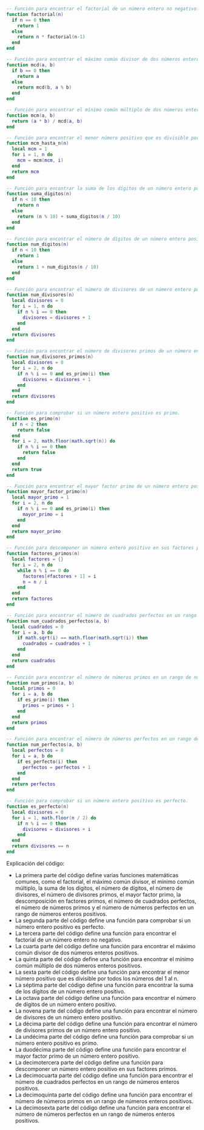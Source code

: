 ```lua
-- Función para encontrar el factorial de un número entero no negativo.
function factorial(n)
  if n == 0 then
    return 1
  else
    return n * factorial(n-1)
  end
end

-- Función para encontrar el máximo común divisor de dos números enteros positivos.
function mcd(a, b)
  if b == 0 then
    return a
  else
    return mcd(b, a % b)
  end
end

-- Función para encontrar el mínimo común múltiplo de dos números enteros positivos.
function mcm(a, b)
  return (a * b) / mcd(a, b)
end

-- Función para encontrar el menor número positivo que es divisible por todos los números del 1 al n.
function mcm_hasta_n(n)
  local mcm = 1
  for i = 1, n do
    mcm = mcm(mcm, i)
  end
  return mcm
end

-- Función para encontrar la suma de los dígitos de un número entero positivo.
function suma_digitos(n)
  if n < 10 then
    return n
  else
    return (n % 10) + suma_digitos(n / 10)
  end
end

-- Función para encontrar el número de dígitos de un número entero positivo.
function num_digitos(n)
  if n < 10 then
    return 1
  else
    return 1 + num_digitos(n / 10)
  end
end

-- Función para encontrar el número de divisores de un número entero positivo.
function num_divisores(n)
  local divisores = 0
  for i = 1, n do
    if n % i == 0 then
      divisores = divisores + 1
    end
  end
  return divisores
end

-- Función para encontrar el número de divisores primos de un número entero positivo.
function num_divisores_primos(n)
  local divisores = 0
  for i = 2, n do
    if n % i == 0 and es_primo(i) then
      divisores = divisores + 1
    end
  end
  return divisores
end

-- Función para comprobar si un número entero positivo es primo.
function es_primo(n)
  if n < 2 then
    return false
  end
  for i = 2, math.floor(math.sqrt(n)) do
    if n % i == 0 then
      return false
    end
  end
  return true
end

-- Función para encontrar el mayor factor primo de un número entero positivo.
function mayor_factor_primo(n)
  local mayor_primo = 1
  for i = 2, n do
    if n % i == 0 and es_primo(i) then
      mayor_primo = i
    end
  end
  return mayor_primo
end

-- Función para descomponer un número entero positivo en sus factores primos.
function factores_primos(n)
  local factores = {}
  for i = 2, n do
    while n % i == 0 do
      factores[#factores + 1] = i
      n = n / i
    end
  end
  return factores
end

-- Función para encontrar el número de cuadrados perfectos en un rango de números enteros positivos.
function num_cuadrados_perfectos(a, b)
  local cuadrados = 0
  for i = a, b do
    if math.sqrt(i) == math.floor(math.sqrt(i)) then
      cuadrados = cuadrados + 1
    end
  end
  return cuadrados
end

-- Función para encontrar el número de números primos en un rango de números enteros positivos.
function num_primos(a, b)
  local primos = 0
  for i = a, b do
    if es_primo(i) then
      primos = primos + 1
    end
  end
  return primos
end

-- Función para encontrar el número de números perfectos en un rango de números enteros positivos.
function num_perfectos(a, b)
  local perfectos = 0
  for i = a, b do
    if es_perfecto(i) then
      perfectos = perfectos + 1
    end
  end
  return perfectos
end

-- Función para comprobar si un número entero positivo es perfecto.
function es_perfecto(n)
  local divisores = 0
  for i = 1, math.floor(n / 2) do
    if n % i == 0 then
      divisores = divisores + i
    end
  end
  return divisores == n
end
```

Explicación del código:

* La primera parte del código define varias funciones matemáticas comunes, como el factorial, el máximo común divisor, el mínimo común múltiplo, la suma de los dígitos, el número de dígitos, el número de divisores, el número de divisores primos, el mayor factor primo, la descomposición en factores primos, el número de cuadrados perfectos, el número de números primos y el número de números perfectos en un rango de números enteros positivos.
* La segunda parte del código define una función para comprobar si un número entero positivo es perfecto.
* La tercera parte del código define una función para encontrar el factorial de un número entero no negativo.
* La cuarta parte del código define una función para encontrar el máximo común divisor de dos números enteros positivos.
* La quinta parte del código define una función para encontrar el mínimo común múltiplo de dos números enteros positivos.
* La sexta parte del código define una función para encontrar el menor número positivo que es divisible por todos los números del 1 al n.
* La séptima parte del código define una función para encontrar la suma de los dígitos de un número entero positivo.
* La octava parte del código define una función para encontrar el número de dígitos de un número entero positivo.
* La novena parte del código define una función para encontrar el número de divisores de un número entero positivo.
* La décima parte del código define una función para encontrar el número de divisores primos de un número entero positivo.
* La undécima parte del código define una función para comprobar si un número entero positivo es primo.
* La duodécima parte del código define una función para encontrar el mayor factor primo de un número entero positivo.
* La decimotercera parte del código define una función para descomponer un número entero positivo en sus factores primos.
* La decimocuarta parte del código define una función para encontrar el número de cuadrados perfectos en un rango de números enteros positivos.
* La decimoquinta parte del código define una función para encontrar el número de números primos en un rango de números enteros positivos.
* La decimosexta parte del código define una función para encontrar el número de números perfectos en un rango de números enteros positivos.